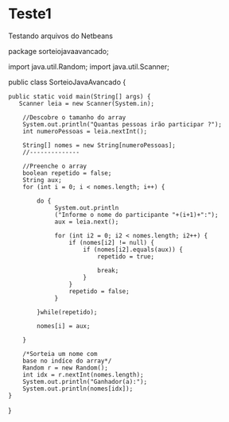 # Teste1
Testando arquivos do Netbeans


package sorteiojavaavancado;

import java.util.Random;
import java.util.Scanner;


public class SorteioJavaAvancado {

    
    public static void main(String[] args) {
       Scanner leia = new Scanner(System.in);

        //Descobre o tamanho do array
        System.out.println("Quantas pessoas irão participar ?");
        int numeroPessoas = leia.nextInt();

        String[] nomes = new String[numeroPessoas];
        //--------------

        //Preenche o array
        boolean repetido = false;
        String aux;
        for (int i = 0; i < nomes.length; i++) {
            
            do {
                 System.out.println
                 ("Informe o nome do participante "+(i+1)+":");
                 aux = leia.next();
                 
                 for (int i2 = 0; i2 < nomes.length; i2++) {
                     if (nomes[i2] != null) {
                         if (nomes[i2].equals(aux)) {
                             repetido = true;
                             
                             break;
                         }
                     }
                     repetido = false;
                 }
                 
            }while(repetido);
            
            nomes[i] = aux;

        }

        /*Sorteia um nome com 
        base no indíce do array*/
        Random r = new Random();
        int idx = r.nextInt(nomes.length);
        System.out.println("Ganhador(a):");
        System.out.println(nomes[idx]);
    }
    
}

